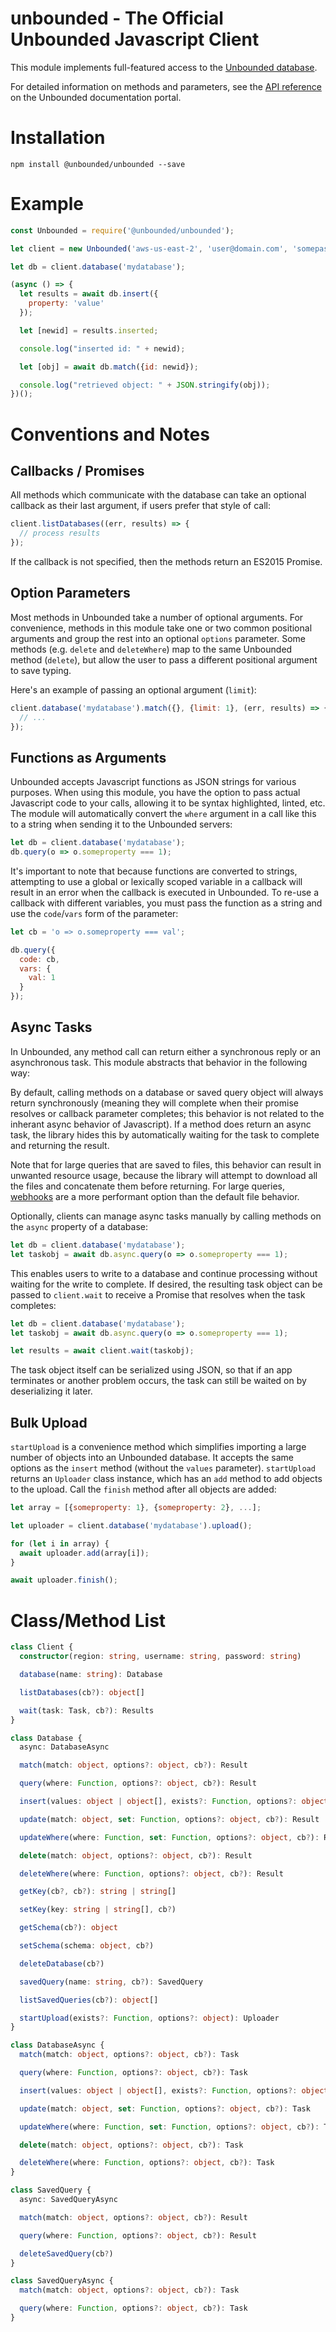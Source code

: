 unbounded - The Official Unbounded Javascript Client
================================================

This module implements full-featured access to the
[Unbounded database](https://www.unbounded.cloud/).

For detailed information on methods and parameters, see the
[API reference](https://admin.unbounded.cloud/docs/#/apiref) on the Unbounded documentation portal.

# Installation

    npm install @unbounded/unbounded --save

# Example

```js
const Unbounded = require('@unbounded/unbounded');

let client = new Unbounded('aws-us-east-2', 'user@domain.com', 'somepassword');

let db = client.database('mydatabase');

(async () => {
  let results = await db.insert({
    property: 'value'
  });

  let [newid] = results.inserted;

  console.log("inserted id: " + newid);

  let [obj] = await db.match({id: newid});

  console.log("retrieved object: " + JSON.stringify(obj));
})();
```

# Conventions and Notes

## Callbacks / Promises

All methods which communicate with the database can take an optional callback as their last argument,
if users prefer that style of call:

```js
client.listDatabases((err, results) => {
  // process results
});
```

If the callback is not specified, then the methods return an ES2015 Promise.

## Option Parameters

Most methods in Unbounded take a number of optional arguments. For convenience, methods
in this module take one or two common positional arguments and group the rest into an
optional `options` parameter. Some methods (e.g. `delete` and `deleteWhere`) map to the same
Unbounded method (`delete`), but allow the user to pass a different positional argument to save
typing.

Here's an example of passing an optional argument (`limit`):

```js
client.database('mydatabase').match({}, {limit: 1}, (err, results) => {
  // ...
});
```

## Functions as Arguments

Unbounded accepts Javascript functions as JSON strings for various purposes. When
using this module, you have the option to pass actual Javascript code to your calls,
allowing it to be syntax highlighted, linted, etc. The module will automatically convert
the `where` argument in a call like this to a string when sending it to the Unbounded
servers:

```js
let db = client.database('mydatabase');
db.query(o => o.someproperty === 1);
```

It's important to note that because functions are converted to strings, attempting to
use a global or lexically scoped variable in a callback will result in
an error when the callback is executed in Unbounded. To re-use a callback with
different variables, you must pass the function as a string and use the `code`/`vars`
form of the parameter:

```js
let cb = 'o => o.someproperty === val';

db.query({
  code: cb,
  vars: {
    val: 1
  }
});
```

## Async Tasks

In Unbounded, any method call can return either a synchronous reply or an asynchronous task. This module abstracts
that behavior in the following way:

By default, calling methods on a database or saved query object will always return synchronously (meaning they will
complete when their promise resolves or callback parameter completes; this behavior is not related to the inherant
async behavior of Javascript). If a method does return an async task, the library hides this by automatically
waiting for the task to complete and returning the result.

Note that for large queries that are saved to files, this behavior can result in unwanted resource usage, because
the library will attempt to download all the files and concatenate them before returning. For large queries,
[webhooks](http://admin.unbounded.cloud/docs/#/guide?id=webhooks) are a more performant option than the default file
behavior.

Optionally, clients can manage async tasks manually by calling methods on the `async` property of a database:

```js
let db = client.database('mydatabase');
let taskobj = await db.async.query(o => o.someproperty === 1);
```

This enables users to write to a database and continue processing without waiting for the write to complete. If
desired, the resulting task object can be passed to `client.wait` to receive a Promise that resolves when the task
completes:

```js
let db = client.database('mydatabase');
let taskobj = await db.async.query(o => o.someproperty === 1);

let results = await client.wait(taskobj);
```

The task object itself can be serialized using JSON, so that if an app terminates or another problem occurs, the task
can still be waited on by deserializing it later.

## Bulk Upload

`startUpload` is a convenience method which simplifies importing a large number of objects into an Unbounded database.
It accepts the same options as the `insert` method (without the `values` parameter). `startUpload` returns an `Uploader`
class instance, which has an `add` method to add objects to the upload. Call the `finish` method after all objects are
added:

```js
let array = [{someproperty: 1}, {someproperty: 2}, ...];

let uploader = client.database('mydatabase').upload();

for (let i in array) {
  await uploader.add(array[i]);
}

await uploader.finish();
```

# Class/Method List

```typescript
class Client {
  constructor(region: string, username: string, password: string)

  database(name: string): Database

  listDatabases(cb?): object[]

  wait(task: Task, cb?): Results
}

class Database {
  async: DatabaseAsync

  match(match: object, options?: object, cb?): Result

  query(where: Function, options?: object, cb?): Result

  insert(values: object | object[], exists?: Function, options?: object, cb?): Result

  update(match: object, set: Function, options?: object, cb?): Result

  updateWhere(where: Function, set: Function, options?: object, cb?): Result

  delete(match: object, options?: object, cb?): Result

  deleteWhere(where: Function, options?: object, cb?): Result

  getKey(cb?, cb?): string | string[]

  setKey(key: string | string[], cb?)

  getSchema(cb?): object

  setSchema(schema: object, cb?)

  deleteDatabase(cb?)

  savedQuery(name: string, cb?): SavedQuery

  listSavedQueries(cb?): object[]

  startUpload(exists?: Function, options?: object): Uploader
}

class DatabaseAsync {
  match(match: object, options?: object, cb?): Task

  query(where: Function, options?: object, cb?): Task

  insert(values: object | object[], exists?: Function, options?: object, cb?): Task

  update(match: object, set: Function, options?: object, cb?): Task

  updateWhere(where: Function, set: Function, options?: object, cb?): Task

  delete(match: object, options?: object, cb?): Task

  deleteWhere(where: Function, options?: object, cb?): Task
}

class SavedQuery {
  async: SavedQueryAsync

  match(match: object, options?: object, cb?): Result

  query(where: Function, options?: object, cb?): Result

  deleteSavedQuery(cb?)
}

class SavedQueryAsync {
  match(match: object, options?: object, cb?): Task

  query(where: Function, options?: object, cb?): Task
}
```
